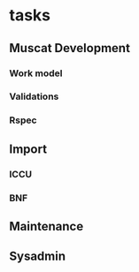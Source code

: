 # tasks
## Muscat Development
### Work model
### Validations
### Rspec
## Import
### ICCU
### BNF

## Maintenance

## Sysadmin
